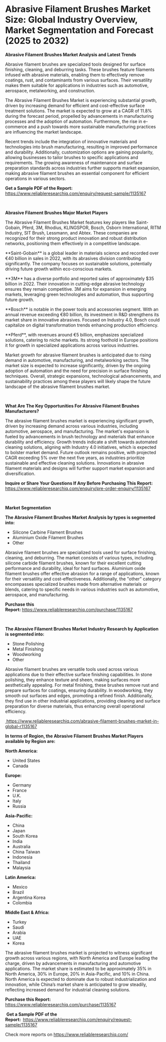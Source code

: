 <p><h1>Abrasive Filament Brushes Market Size: Global Industry Overview, Market Segmentation and Forecast (2025 to 2032)</h1></p><p><strong>Abrasive Filament Brushes Market Analysis and Latest Trends</strong></p>
<p><p>Abrasive filament brushes are specialized tools designed for surface finishing, cleaning, and deburring tasks. These brushes feature filaments infused with abrasive materials, enabling them to effectively remove coatings, rust, and contaminants from various surfaces. Their versatility makes them suitable for applications in industries such as automotive, aerospace, metalworking, and construction.</p><p>The Abrasive Filament Brushes Market is experiencing substantial growth, driven by increasing demand for efficient and cost-effective surface treatment solutions. The market is expected to grow at a CAGR of 11.8% during the forecast period, propelled by advancements in manufacturing processes and the adoption of automation. Furthermore, the rise in e-commerce and a push towards more sustainable manufacturing practices are influencing the market landscape.</p><p>Recent trends include the integration of innovative materials and technologies into brush manufacturing, resulting in improved performance and durability. Additionally, customization options are gaining popularity, allowing businesses to tailor brushes to specific applications and requirements. The growing awareness of maintenance and surface preparation standards across industries further supports market expansion, making abrasive filament brushes an essential component for efficient operations in various sectors.</p></p>
<p><strong>Get a Sample PDF of the Report:&nbsp;</strong> <a href="https://www.reliableresearchiq.com/enquiry/request-sample/1135167?utm_campaign=2443&utm_medium=2&utm_source=Github&utm_content=ia&utm_term=09042025&utm_id=abrasive-filament-brushes">https://www.reliableresearchiq.com/enquiry/request-sample/1135167</a></p>
<p>&nbsp;</p>
<p><strong>Abrasive Filament Brushes Major Market Players</strong></p>
<p><p>The Abrasive Filament Brushes Market features key players like Saint-Gobain, Pferd, 3M, Rhodius, KLINGSPOR, Bosch, Osborn International, RITM Industry, SIT Brush, Lessmann, and Abtex. These companies are recognized for their strong product innovation and robust distribution networks, positioning them effectively in a competitive landscape.</p><p>**Saint-Gobain** is a global leader in materials science and recorded over €40 billion in sales in 2022, with its abrasives division contributing significantly. The company focuses on sustainable solutions, potentially driving future growth within eco-conscious markets.</p><p>**3M** has a diverse portfolio and reported sales of approximately $35 billion in 2022. Their innovation in cutting-edge abrasive technology ensures they remain competitive. 3M aims for expansion in emerging markets, leveraging green technologies and automation, thus supporting future growth.</p><p>**Bosch** is notable in the power tools and accessories segment. With an annual revenue exceeding €80 billion, its investment in R&D strengthens its market share in innovative abrasives. Focused on Industry 4.0, Bosch could capitalize on digital transformation trends enhancing production efficiency.</p><p>**Pferd**, with revenues around €5 billion, emphasizes specialized solutions, catering to niche markets. Its strong foothold in Europe positions it for growth in specialized applications across various industries.</p><p>Market growth for abrasive filament brushes is anticipated due to rising demand in automotive, manufacturing, and metalworking sectors. The market size is expected to increase significantly, driven by the ongoing adoption of automation and the need for precision in surface finishing techniques. Overall, strategic expansions, technological advancements, and sustainability practices among these players will likely shape the future landscape of the abrasive filament brushes market.</p></p>
<p>&nbsp;</p>
<p><strong>What Are The Key Opportunities For Abrasive Filament Brushes Manufacturers?</strong></p>
<p><p>The abrasive filament brushes market is experiencing significant growth, driven by increasing demand across various industries, including automotive, aerospace, and manufacturing. The market's expansion is fueled by advancements in brush technology and materials that enhance durability and efficiency. Growth trends indicate a shift towards automated cleaning solutions, aligning with Industry 4.0 initiatives, which is expected to bolster market demand. Future outlook remains positive, with projected CAGR exceeding 5% over the next five years, as industries prioritize sustainable and effective cleaning solutions. Innovations in abrasive filament materials and designs will further support market expansion and diversification.</p></p>
<p><strong>Inquire or Share Your Questions If Any Before Purchasing This Report:</strong> <a href="https://www.reliableresearchiq.com/enquiry/pre-order-enquiry/1135167?utm_campaign=2443&utm_medium=2&utm_source=Github&utm_content=ia&utm_term=09042025&utm_id=abrasive-filament-brushes">https://www.reliableresearchiq.com/enquiry/pre-order-enquiry/1135167</a></p>
<p>&nbsp;</p>
<p><strong>Market Segmentation</strong></p>
<p><strong>The Abrasive Filament Brushes Market Analysis by types is segmented into:</strong></p>
<p><ul><li>Silicone Carbine Filament Brushes</li><li>Aluminium Oxide Filament Brushes</li><li>Other</li></ul></p>
<p><p>Abrasive filament brushes are specialized tools used for surface finishing, cleaning, and deburring. The market consists of various types, including silicone carbide filament brushes, known for their excellent cutting performance and durability, ideal for hard surfaces. Aluminium oxide filament brushes offer effective abrasion for a range of applications, known for their versatility and cost-effectiveness. Additionally, the "other" category encompasses specialized brushes made from alternative materials or blends, catering to specific needs in various industries such as automotive, aerospace, and manufacturing.</p></p>
<p><strong>Purchase this Report:&nbsp;</strong><a href="https://www.reliableresearchiq.com/purchase/1135167?utm_campaign=2443&utm_medium=2&utm_source=Github&utm_content=ia&utm_term=09042025&utm_id=abrasive-filament-brushes">https://www.reliableresearchiq.com/purchase/1135167</a></p>
<p>&nbsp;</p>
<p><strong>The Abrasive Filament Brushes Market Industry Research by Application is segmented into:</strong></p>
<p><ul><li>Stone Polishing</li><li>Metal Finishing</li><li>Woodworking</li><li>Other</li></ul></p>
<p><p>Abrasive filament brushes are versatile tools used across various applications due to their effective surface finishing capabilities. In stone polishing, they enhance texture and sheen, making surfaces more aesthetically appealing. For metal finishing, these brushes remove rust and prepare surfaces for coatings, ensuring durability. In woodworking, they smooth out surfaces and edges, promoting a refined finish. Additionally, they find use in other industrial applications, providing cleaning and surface preparation for diverse materials, thus enhancing overall operational efficiency.</p></p>
<p><a href="https://www.reliableresearchiq.com/abrasive-filament-brushes-market-in-global-r1135167?utm_campaign=2443&utm_medium=2&utm_source=Github&utm_content=ia&utm_term=09042025&utm_id=abrasive-filament-brushes">&nbsp;https://www.reliableresearchiq.com/abrasive-filament-brushes-market-in-global-r1135167</a></p>
<p><strong>In terms of Region, the Abrasive Filament Brushes Market Players available by Region are:</strong></p>
<p>
    <p> <strong> North America: </strong>
        <ul>
            <li>United States</li>
            <li>Canada</li>
        </ul>
        </p> 
    <p> <strong> Europe: </strong>
        <ul>
            <li>Germany</li>
            <li>France</li>
            <li>U.K.</li>
            <li>Italy</li>
            <li>Russia</li>
        </ul>
        </p> 
    <p> <strong> Asia-Pacific: </strong>
        <ul>
            <li>China</li>
            <li>Japan</li>
            <li>South Korea</li>
            <li>India</li>
            <li>Australia</li>
            <li>China Taiwan</li>
            <li>Indonesia</li>
            <li>Thailand</li>
            <li>Malaysia</li>
        </ul>
        </p> 
    <p> <strong> Latin America: </strong>
        <ul>
            <li>Mexico</li>
            <li>Brazil</li>
            <li>Argentina Korea</li>
            <li>Colombia</li>
        </ul>
        </p> 
    <p> <strong> Middle East & Africa: </strong>
        <ul>
            <li>Turkey</li>
            <li>Saudi</li>
            <li>Arabia</li>
            <li>UAE</li>
            <li>Korea</li>
        </ul>
    </p>
    </p>
<p><p>The abrasive filament brushes market is projected to witness significant growth across various regions, with North America and Europe leading the charge, driven by advancements in manufacturing and automotive applications. The market share is estimated to be approximately 35% in North America, 30% in Europe, 20% in Asia-Pacific, and 10% in China. North America is expected to dominate due to robust industrialization and innovation, while China’s market share is anticipated to grow steadily, reflecting increased demand for industrial cleaning solutions.</p></p>
<p><strong>Purchase this Report: </strong><a href="https://www.reliableresearchiq.com/purchase/1135167?utm_campaign=2443&utm_medium=2&utm_source=Github&utm_content=ia&utm_term=09042025&utm_id=abrasive-filament-brushes">https://www.reliableresearchiq.com/purchase/1135167</a></p>
<p>&nbsp;<strong>Get a Sample PDF of the Report:&nbsp;&nbsp;</strong><a href="https://www.reliableresearchiq.com/enquiry/request-sample/1135167?utm_campaign=2443&utm_medium=2&utm_source=Github&utm_content=ia&utm_term=09042025&utm_id=abrasive-filament-brushes">https://www.reliableresearchiq.com/enquiry/request-sample/1135167</a></p>
<p><strong></strong></p>
<p>Check more reports on <a href="https://www.reliableresearchiq.com/?utm_campaign=2443&utm_medium=2&utm_source=Github&utm_content=ia&utm_term=09042025&utm_id=abrasive-filament-brushes">https://www.reliableresearchiq.com/</a></p>